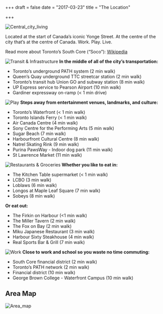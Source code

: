 +++
draft = false
date = "2017-03-23"
title = "The Location"

+++
![Central_city_living][1]

Located at the start of Canada’s iconic Yonge Street. At the centre of the city that’s at the centre of Canada. 
Work. Play. Live. 

Read more about Toronto’s South Core (“Soco”): [Wikipedia][2]

![Transit & Infrastructure][3]
**In the middle of all of the city’s transportation:**

 - Toronto’s underground PATH system (2 min walk)
 - Queen’s Quay underground TTC streetcar station (2 min walk)
 - Toronto’s transit hub Union GO and subway station (8 min walk)
 - UP Express service to Pearson Airport (10 min walk)
 - Gardiner expressway on-ramp (< 1 min drive)

![Play][4]
**Steps away from entertainment venues, landmarks, and culture:**

 - Toronto’s Waterfront (< 1 min walk)
 - Toronto Islands Ferry (< 1 min walk)
 - Air Canada Centre (4 min walk)
 - Sony Centre for the Performing Arts (5 min walk)
 - Sugar Beach (7 min walk)
 - Harbourfront Cultural Centre (8 min walk)
 - Natrel Skating Rink (9 min walk)
 - Purina PawsWay - Indoor dog park (11 min walk)
 - St Lawrence Market (11 min walk)

![Restaurants & Groceries][5]
**Whether you like to eat in:**

 - The Kitchen Table supermarket (< 1 min walk)
 - LCBO (3 min walk)
 - Loblaws (6 min walk)
 - Longos at Maple Leaf Square (7 min walk)
 - Sobeys (8 min walk)

**Or eat out:**

 - The Firkin on Harbour (<1 min walk)
 - The Miller Tavern (2 min walk)
 - The Fox on Bay (2 min walk)
 - Miku Japanese Restaurant (3 min walk)
 - Harbour Sixty Steakhouse (4 min walk)
 - Real Sports Bar & Grill (7 min walk)

![Work][6]
**Close to work and school so you waste no time commuting:**

 - South Core financial district (2 min walk)
 - Toronto’s PATH network (2 min walk)
 - Financial district (10 min walk)
 - George Brown College - Waterfront Campus (10 min walk)

Area Map
--------
![Area_map][7]


  [1]: http://res.cloudinary.com/dj68jte5c/image/upload/v1490038923/Life_nru2jl.jpg
  [2]: https://en.wikipedia.org/wiki/South_Core,_Toronto
  [3]: http://res.cloudinary.com/dj68jte5c/image/upload/v1490038924/Transit_-_title_ikhkxr.jpg
  [4]: http://res.cloudinary.com/dj68jte5c/image/upload/v1490038923/Play_-_title_c4pona.jpg
  [5]: http://res.cloudinary.com/dj68jte5c/image/upload/v1490038921/Food_-_title_rmplc1.jpg
  [6]: http://res.cloudinary.com/dj68jte5c/image/upload/v1490038926/Work_-_title_nn1upr.jpg
  [7]: http://res.cloudinary.com/dj68jte5c/image/upload/c_scale,w_877/v1490038925/Map_rcmgw2.jpg
